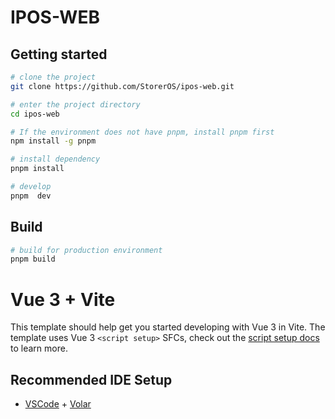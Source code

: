 # IPOS-WEB
## Getting started

```bash
# clone the project
git clone https://github.com/StorerOS/ipos-web.git

# enter the project directory
cd ipos-web

# If the environment does not have pnpm, install pnpm first
npm install -g pnpm

# install dependency
pnpm install

# develop
pnpm  dev
```

## Build

```bash
# build for production environment
pnpm build
```

# Vue 3 + Vite

This template should help get you started developing with Vue 3 in Vite. The template uses Vue 3 `<script setup>` SFCs, check out the [script setup docs](https://v3.vuejs.org/api/sfc-script-setup.html#sfc-script-setup) to learn more.

## Recommended IDE Setup

- [VSCode](https://code.visualstudio.com/) + [Volar](https://marketplace.visualstudio.com/items?itemName=johnsoncodehk.volar)
